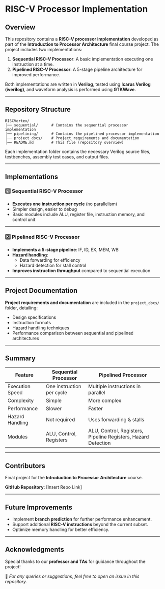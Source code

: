 # RISC-V Processor Implementation

## Overview

This repository contains a **RISC-V processor implementation** developed as part of the **Introduction to Processor Architecture** final course project. The project includes two implementations:

1. **Sequential RISC-V Processor**: A basic implementation executing one instruction at a time.
2. **Pipelined RISC-V Processor**: A 5-stage pipeline architecture for improved performance.

Both implementations are written in **Verilog**, tested using **Icarus Verilog (iverilog)**, and waveform analysis is performed using **GTKWave**.

---

## Repository Structure

```
RISCVortex/
│── sequential/      # Contains the sequential processor implementation
│── pipelining/      # Contains the pipelined processor implementation
│── project_docs/    # Project requirements and documentation
│── README.md        # This file (repository overview)
```

Each implementation folder contains the necessary Verilog source files, testbenches, assembly test cases, and output files.

---

## Implementations

### 1️⃣ Sequential RISC-V Processor

- **Executes one instruction per cycle** (no parallelism)
- Simpler design, easier to debug
- Basic modules include ALU, register file, instruction memory, and control unit

---

### 2️⃣ Pipelined RISC-V Processor

- **Implements a 5-stage pipeline**: IF, ID, EX, MEM, WB
- **Hazard handling**:
  - Data forwarding for efficiency
  - Hazard detection for stall control
- **Improves instruction throughput** compared to sequential execution

---

## Project Documentation

 **Project requirements and documentation** are included in the `project_docs/` folder, detailing:
- Design specifications
- Instruction formats
- Hazard handling techniques
- Performance comparison between sequential and pipelined architectures

---

## Summary

| Feature               | Sequential Processor | Pipelined Processor |
|----------------------|--------------------|--------------------|
| Execution Speed      | One instruction per cycle | Multiple instructions in parallel |
| Complexity          | Simple | More complex |
| Performance        | Slower | Faster |
| Hazard Handling | Not required | Uses forwarding & stalls |
| Modules          | ALU, Control, Registers | ALU, Control, Registers, Pipeline Registers, Hazard Detection |

---

## Contributors
 Final project for the **Introduction to Processor Architecture** course.

 **GitHub Repository**: [Insert Repo Link]

---

## Future Improvements

- Implement **branch prediction** for further performance enhancement.
- Support additional **RISC-V instructions** beyond the current subset.
- Optimize memory handling for better efficiency.

---

## Acknowledgments

Special thanks to our **professor and TAs** for guidance throughout the project!

📌 *For any queries or suggestions, feel free to open an issue in this repository.*

